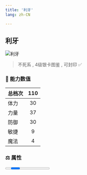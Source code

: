 ```yaml
---
title: '利牙'
lang: zh-CN

---
```


<RouterBack />

## 利牙

![利牙](https://user-images.githubusercontent.com/78347270/115939461-18734c80-a4d9-11eb-82d7-6e3958507098.gif) 

> 不死系 , 4级银卡图鉴<Card :type="1" /> , 可封印 ✅ 


### 💪 能力数值

| 总档次       | 110           |
| :----------- |:-------------:|
| 体力      | 30   <Stars :number="2.5" />  |
| 力量      | 37   <Stars :number="3" />  |
| 防御      | 30  <Stars :number="2.5" />  | 
| 敏捷      | 9  <Stars :number="1.5" />  | 
| 魔法      | 4   <Stars :number="1" />   | 


### ⚖️ 属性


<Progress earth :number="0" />

<Progress water :number="0" />

<Progress fire :number="1" />

<Progress wind :number="9" />

### ✨ 技能栏 <Strong>8个</Strong>

- 攻击
- 防御

### 👶 1级出现点

- 无



